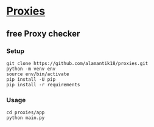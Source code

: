 # [Proxies](https://github.com/alamantik18/proxies)
## free Proxy checker



### Setup

```
git clone https://github.com/alamantik18/proxies.git
python -m venv env
source env/bin/activate
pip install -U pip
pip install -r requirements
```



### Usage

```
cd proxies/app
python main.py
```
 